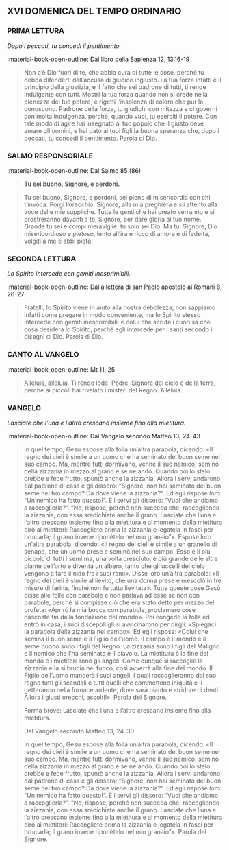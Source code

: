 ## XVI DOMENICA DEL TEMPO ORDINARIO
> 
### PRIMA LETTURA
*Dopo i peccati, tu concedi il pentimento.*

:material-book-open-outline: Dal libro della Sapienza
12, 13.16-19

> Non c’è Dio fuori di te, che abbia cura di tutte le cose, perché tu debba difenderti dall’accusa di giudice ingiusto. La tua forza infatti è il principio della giustizia, e il fatto che sei padrone di tutti, ti rende indulgente con tutti. Mostri la tua forza quando non si crede nella pienezza del tuo potere, e rigetti l’insolenza di coloro che pur la conoscono. Padrone della forza, tu giudichi con mitezza e ci governi con molta indulgenza, perché, quando vuoi, tu eserciti il potere. Con tale modo di agire hai insegnato al tuo popolo che il giusto deve amare gli uomini, e hai dato ai tuoi figli la buona speranza che, dopo i peccati, tu concedi il pentimento. Parola di Dio.
> 
### SALMO RESPONSORIALE
:material-book-open-outline: Dal Salmo 85 (86)

>**Tu sei buono, Signore, e perdoni.**

> Tu sei buono, Signore, e perdoni,
> sei pieno di misericordia con chi t’invoca.
> Porgi l’orecchio, Signore, alla mia preghiera
> e sii attento alla voce delle mie suppliche.
> Tutte le genti che hai creato verranno
> e si prostreranno davanti a te, Signore,
> per dare gloria al tuo nome.
> Grande tu sei e compi meraviglie:
> tu solo sei Dio.
> Ma tu, Signore, Dio misericordioso e pietoso,
> lento all’ira e ricco di amore e di fedeltà,
> volgiti a me e abbi pietà.
> 
### SECONDA LETTURA
*Lo Spirito intercede con gemiti inesprimibili.*

:material-book-open-outline: Dalla lettera di san Paolo apostolo ai Romani
8, 26-27

> Fratelli, lo Spirito viene in aiuto alla nostra debolezza; non sappiamo infatti come pregare in modo conveniente, ma lo Spirito stesso intercede con gemiti inesprimibili; e colui che scruta i cuori sa che cosa desidera lo Spirito, perché egli intercede per i santi secondo i disegni di Dio. Parola di Dio.
> 
### CANTO AL VANGELO
:material-book-open-outline: Mt 11, 25

> Alleluia, alleluia.
> Ti rendo lode, Padre,
> Signore del cielo e della terra,
> perché ai piccoli hai rivelato i misteri del Regno.
> Alleluia.
> 
### VANGELO
*Lasciate che l’una e l’altro crescano insieme fino alla mietitura.*

:material-book-open-outline: Dal Vangelo secondo Matteo
13, 24-43

> In quel tempo, Gesù espose alla folla un’altra parabola, dicendo: «Il regno dei cieli è simile a un uomo che ha seminato del buon seme nel suo campo. Ma, mentre tutti dormivano, venne il suo nemico, seminò della zizzania in mezzo al grano e se ne andò. Quando poi lo stelo crebbe e fece frutto, spuntò anche la zizzania. Allora i servi andarono dal padrone di casa e gli dissero: “Signore, non hai seminato del buon seme nel tuo campo? Da dove viene la zizzania?”. Ed egli rispose loro: “Un nemico ha fatto questo!”. E i servi gli dissero: “Vuoi che andiamo a raccoglierla?”. “No, rispose, perché non succeda che, raccogliendo la zizzania, con essa sradichiate anche il grano. Lasciate che l’una e l’altro crescano insieme fino alla mietitura e al momento della mietitura dirò ai mietitori: Raccogliete prima la zizzania e legatela in fasci per bruciarla; il grano invece riponètelo nel mio granaio”». Espose loro un’altra parabola, dicendo: «Il regno dei cieli è simile a un granello di senape, che un uomo prese e seminò nel suo campo. Esso è il più piccolo di tutti i semi ma, una volta cresciuto, è più grande delle altre piante dell’orto e diventa un albero, tanto che gli uccelli del cielo vengono a fare il nido fra i suoi rami». Disse loro un’altra parabola: «Il regno dei cieli è simile al lievito, che una donna prese e mescolò in tre misure di farina, finché non fu tutta lievitata». Tutte queste cose Gesù disse alle folle con parabole e non parlava ad esse se non con parabole, perché si compisse ciò che era stato detto per mezzo del profeta: «Aprirò la mia bocca con parabole, proclamerò cose nascoste fin dalla fondazione del mondo». Poi congedò la folla ed entrò in casa; i suoi discepoli gli si avvicinarono per dirgli: «Spiegaci la parabola della zizzania nel campo». Ed egli rispose: «Colui che semina il buon seme è il Figlio dell’uomo. Il campo è il mondo e il seme buono sono i figli del Regno. La zizzania sono i figli del Maligno e il nemico che l’ha seminata è il diavolo. La mietitura è la fine del mondo e i mietitori sono gli angeli. Come dunque si raccoglie la zizzania e la si brucia nel fuoco, così avverrà alla fine del mondo. Il Figlio dell’uomo manderà i suoi angeli, i quali raccoglieranno dal suo regno tutti gli scandali e tutti quelli che commettono iniquità e li getteranno nella fornace ardente, dove sarà pianto e stridore di denti. Allora i giusti orecchi, ascolti!». Parola del Signore.
> 
> Forma breve:
> Lasciate che l’una e l’altro crescano insieme fino alla mietitura.
> 
> Dal Vangelo secondo Matteo
> 13, 24-30
> 
> In quel tempo, Gesù espose alla folla un’altra parabola, dicendo: «Il regno dei cieli è simile a un uomo che ha seminato del buon seme nel suo campo. Ma, mentre tutti dormivano, venne il suo nemico, seminò della zizzania in mezzo al grano e se ne andò. Quando poi lo stelo crebbe e fece frutto, spuntò anche la zizzania. Allora i servi andarono dal padrone di casa e gli dissero: “Signore, non hai seminato del buon seme nel tuo campo? Da dove viene la zizzania?”. Ed egli rispose loro: “Un nemico ha fatto questo!”. E i servi gli dissero: “Vuoi che andiamo a raccoglierla?”. “No, rispose, perché non succeda che, raccogliendo la zizzania, con essa sradichiate anche il grano. Lasciate che l’una e l’altro crescano insieme fino alla mietitura e al momento della mietitura dirò ai mietitori: Raccogliete prima la zizzania e legatela in fasci per bruciarla; il grano invece riponètelo nel mio granaio”». Parola del Signore.